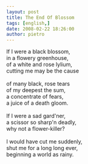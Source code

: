 ```yaml
---
layout: post
title: The End Of Blossom
tags: [english,]
date: 2008-02-22 18:26:00
author: pietro
---
```

If I were a black blossom,<br/>in a flowery greenhouse,<br/>of a white and rose lylium,<br/>cutting me may be the cause<br/><br/>of many black, rose tears<br/>of my deepest the sum,<br/>a concentrate of fears,<br/>a juice of a death gloom.<br/><br/>If I were a sad gard'ner,<br/>a scissor so sharp'n deadly,<br/>why not a flower-killer?<br/><br/>I would have cut me suddenly,<br/>shut me for a long long ever,<br/>beginning a world as rainy.
